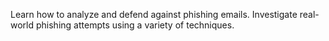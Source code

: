 Learn how to analyze and defend against phishing emails. Investigate real-world phishing attempts using a variety of techniques.
